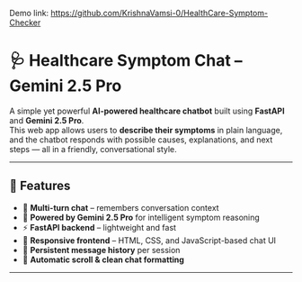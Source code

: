 Demo link: https://github.com/KrishnaVamsi-0/HealthCare-Symptom-Checker
# 🩺 Healthcare Symptom Chat – Gemini 2.5 Pro

A simple yet powerful **AI-powered healthcare chatbot** built using **FastAPI** and **Gemini 2.5 Pro**.  
This web app allows users to **describe their symptoms** in plain language, and the chatbot responds with possible causes, explanations, and next steps — all in a friendly, conversational style.

---

## 🚀 Features

- 💬 **Multi-turn chat** – remembers conversation context  
- 🤖 **Powered by Gemini 2.5 Pro** for intelligent symptom reasoning  
- ⚡ **FastAPI backend** – lightweight and fast  
- 🎨 **Responsive frontend** – HTML, CSS, and JavaScript-based chat UI  
- 💾 **Persistent message history** per session  
- 🔄 **Automatic scroll & clean chat formatting**

---



